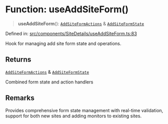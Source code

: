 # Function: useAddSiteForm()

> **useAddSiteForm**(): [`AddSiteFormActions`](../interfaces/AddSiteFormActions.md) & [`AddSiteFormState`](../interfaces/AddSiteFormState.md)

Defined in: [src/components/SiteDetails/useAddSiteForm.ts:83](https://github.com/Nick2bad4u/Uptime-Watcher/blob/3cce0c3b352c8390536ca3c7399ece50a05faf18/src/components/SiteDetails/useAddSiteForm.ts#L83)

Hook for managing add site form state and operations.

## Returns

[`AddSiteFormActions`](../interfaces/AddSiteFormActions.md) & [`AddSiteFormState`](../interfaces/AddSiteFormState.md)

Combined form state and action handlers

## Remarks

Provides comprehensive form state management with real-time validation,
support for both new sites and adding monitors to existing sites.
